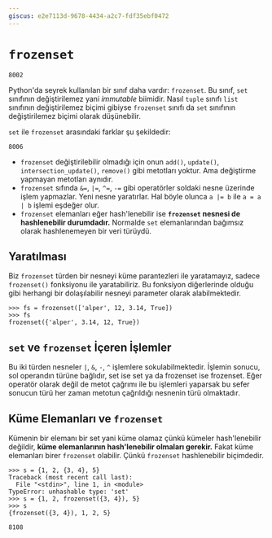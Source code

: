 ```yaml
---
giscus: e2e7113d-9678-4434-a2c7-fdf35ebf0472
---
```


# `frozenset`

`8002`

Python'da seyrek kullanılan bir sınıf daha vardır: `frozenset`. Bu sınıf, `set`
sınıfının değiştirilemez yani *immutable* biimidir. Nasıl `tuple` sınıfı `list`
sınıfının değiştirilemez biçimi gibiyse `frozenset` sınıfı da `set` sınıfının
değiştirilemez biçimi olarak düşünebilir.

`set` ile `frozenset` arasındaki farklar şu şekildedir:

`8006`

- `frozenset` değiştirilebilir olmadığı için onun `add()`, `update()`,
  `intersection_update()`, `remove()` gibi metotları yoktur. Ama değiştirme
  yapmayan metotları aynıdır.
- `frozenset` sıfında `&=`, `|=`, `^=`, `-=` gibi operatörler soldaki nesne
  üzerinde işlem yapmazlar. Yeni nesne yaratırlar. Hal böyle olunca `a |= b` ile
  `a = a | b` işlemi eşdeğer
  olur.
- `frozenset` elemanları eğer hash'lenebilir ise **`frozenset` nesnesi de
  hashlenebilir durumdadır.** Normalde `set` elemanlarından bağımsız olarak
  hashlenemeyen bir veri türüydü.

## Yaratılması

Biz `frozenset` türden bir nesneyi küme parantezleri ile yaratamayız, sadece
`frozenset()` fonksiyonu ile yaratabiliriz. Bu fonksiyon diğerlerinde olduğu
gibi herhangi bir dolaşılabilir nesneyi parameter olarak alabilmektedir.

```text
>>> fs = frozenset(['alper', 12, 3.14, True])
>>> fs
frozenset({'alper', 3.14, 12, True})
```

## `set` ve `frozenset` İçeren İşlemler

Bu iki türden nesneler `|`, `&`, `-`, `^` işlemlere sokulabilmektedir. İşlemin
sonucu, sol operandın türüne bağlıdır, set ise set ya da frozenset ise
frozenset. Eğer operatör olarak değil de metot çağrımı ile bu işlemleri yaparsak
bu sefer sonucun türü her zaman metotun çağrıldığı nesnenin türü olmaktadır.

## Küme Elemanları ve `frozenset`

Kümenin bir elemanı bir set yani küme olamaz çünkü kümeler hash'lenebilir
değildir, **küme elemanlarının hash'lenebilir olmaları gerekir.** Fakat küme
elemanları birer `frozenset` olabilir. Çünkü `frozenset` hashlenebilir
biçimdedir.

```text
>>> s = {1, 2, {3, 4}, 5}
Traceback (most recent call last):
  File "<stdin>", line 1, in <module>
TypeError: unhashable type: 'set'
>>> s = {1, 2, frozenset({3, 4}), 5}
>>> s
{frozenset({3, 4}), 1, 2, 5}
```

`8108`
